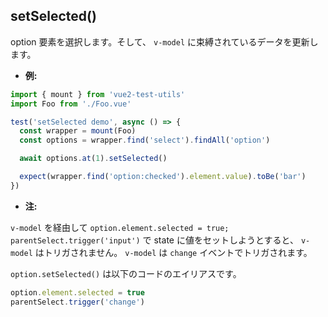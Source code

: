 ## setSelected()

option 要素を選択します。そして、 `v-model` に束縛されているデータを更新します。

- **例:**

```js
import { mount } from 'vue2-test-utils'
import Foo from './Foo.vue'

test('setSelected demo', async () => {
  const wrapper = mount(Foo)
  const options = wrapper.find('select').findAll('option')

  await options.at(1).setSelected()

  expect(wrapper.find('option:checked').element.value).toBe('bar')
})
```

- **注:**

`v-model` を経由して `option.element.selected = true; parentSelect.trigger('input')` で state に値をセットしようとすると、 `v-model` はトリガされません。 `v-model` は `change` イベントでトリガされます。

`option.setSelected()` は以下のコードのエイリアスです。

```js
option.element.selected = true
parentSelect.trigger('change')
```
